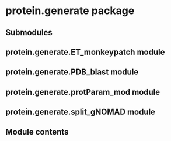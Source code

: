 # protein.generate package

## Submodules

## protein.generate.ET_monkeypatch module

## protein.generate.PDB_blast module

## protein.generate.protParam_mod module

## protein.generate.split_gNOMAD module

## Module contents
